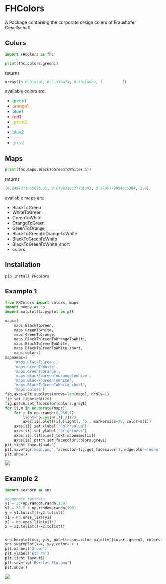 # FHColors

A Package containing the corporate design colers of Fraunhofer Gesellschaft

## Colors

```python
import FHColors as fhc

print(fhc.colors.green1)
```
returns

```python
array([0.09019608, 0.61176471, 0.49019608, 1.        ])
```
available colors are:

* <span style="color:#179c7d">green1</span>
* <span style="color:#eb6a0a">orange1</span>
* <span style="color:#006e92">blue1</span>
* <span style="color:#e2001a">red1</span>
* <span style="color:#b1c800">green2</span>
* <span style="color:#feefd6">orange2</span>
* <span style="color:#25bae2">blue2</span>
* <span style="color:#e1e3e3">grey1</span>
* <span style="color:#a8afaf">grey2</span>


## Maps

```python
print(fhc.maps.BlackToGreenToWhite(.5))
```
returns

```python
(0.2497071555895085, 0.6798319327731093, 0.5795772854596384, 1.0)
```
available maps are:

* BlackToGreen
* WhiteToGreen
* GreenToWhite
* OrangeToGreen
* GreenToOrange
* BlackToGreenToOrangeToWhite
* BlackToGreenToWhite
* BlackToGreenToWhite_short
* colors

## Installation

```
pip install FHcolors
```

## Example 1

```python
from FHColors import colors, maps
import numpy as np
import matplotlib.pyplot as plt

maps=[
    maps.BlackToGreen,
    maps.GreenToWhite,
    maps.GreenToOrange,
    maps.BlackToGreenToOrangeToWhite,
    maps.BlackToGreenToWhite,
    maps.BlackToGreenToWhite_short,
    maps.colors]
mapnames=[
    'maps.BlackToGreen',
    'maps.GreenToWhite',
    'maps.GreenToOrange',
    'maps.BlackToGreenToOrangeToWhite',
    'maps.BlackToGreenToWhite',
    'maps.BlackToGreenToWhite_short',
    'maps.colors']
fig,axes=plt.subplots(nrows=len(maps), ncols=1)
fig.set_figheight(20)
fig.patch.set_facecolor(colors.grey1)
for ii,m in enumerate(maps):
    for i in np.arange(0,256,1):
        light=np.sum(m(i)[:3])/3
        axes[ii].plot([i],[light], 'o', markersize=30, color=m(i))
    axes[ii].set_xlabel('Colorvalue')
    axes[ii].set_ylabel('Brightness')
    axes[ii].title.set_text(mapnames[ii])
    axes[ii].patch.set_facecolor(colors.grey1)
plt.tight_layout(pad=3)
plt.savefig('maps.png',facecolor=fig.get_facecolor(), edgecolor='none')
plt.show()
```

![](maps.png)

## Example 2

```python
import seaborn as sns

#generate testdata
y1 = 23+np.random.randn(100)
y2 = 23.5 + np.random.randn(100)
y = y1.tolist()+y2.tolist()
x1 = np.ones_like(y1)
x2 = np.ones_like(y1)*2
x = x1.tolist()+x2.tolist()


sns.boxplot(x=x, y=y, palette=sns.color_palette([colors.green1, colors.blue1]))
sns.swarmplot(x=x, y=y,color='k')
plt.xlabel('Group')
plt.ylabel('Eta /%')
plt.tight_layout()
plt.savefig('Boxplot_Eta.png')
plt.show()
```

![](Boxplot_Eta.png)